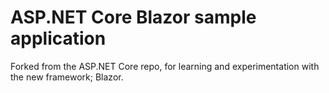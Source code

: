 # ASP.NET Core Blazor sample application

Forked from the ASP.NET Core repo, for learning and experimentation with the new framework; Blazor.
